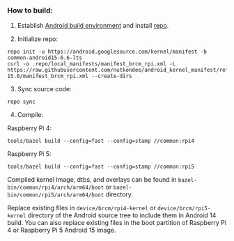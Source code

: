 ### How to build:

1. Establish [Android build environment](https://source.android.com/setup/initializing) and install [repo](https://source.android.com/docs/setup/develop#installing-repo).

2. Initialize repo:

```
repo init -u https://android.googlesource.com/kernel/manifest -b common-android15-6.6-lts
curl -o .repo/local_manifests/manifest_brcm_rpi.xml -L https://raw.githubusercontent.com/nutkondee/android_kernel_manifest/refs/heads/android-15.0/manifest_brcm_rpi.xml --create-dirs

```

3. Sync source code:

```
repo sync
```

4. Compile:

Raspberry Pi 4:
```
tools/bazel build --config=fast --config=stamp //common:rpi4
```

Raspberry Pi 5:
```
tools/bazel build --config=fast --config=stamp //common:rpi5
```

Compiled kernel Image, dtbs, and overlays can be found in `bazel-bin/common/rpi4/arch/arm64/boot` or `bazel-bin/common/rpi5/arch/arm64/boot` directory.

Replace existing files in `device/brcm/rpi4-kernel` or `device/brcm/rpi5-kernel` directory of the Android source tree to include them in Android 14 build. You can also replace existing files in the boot partition of Raspberry Pi 4 or Raspberry Pi 5 Android 15 image.
